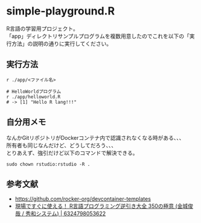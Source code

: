 # simple-playground.R

R言語の学習用プロジェクト。  
「app」ディレクトリサンプルプログラムを複数用意したのでこれを以下の「実行方法」の説明の通りに実行してください。  

## 実行方法

```shell
r ./app/<ファイル名>

# HelloWorldプログラム
r ./app/helloworld.R
# -> [1] "Hello R lang!!!"
```

## 自分用メモ

なんかGitリポジトリがDockerコンテナ内で認識されなくなる時がある、、、  
所有者も同じなんだけど、どうしてだろう、、、  
とりあえず、強引だけど以下のコマンドで解決できる。  

```shell
sudo chown rstudio:rstudio -R .
```

## 参考文献

- <https://github.com/rocker-org/devcontainer-templates>
- [現場ですぐに使える！ R言語プログラミング逆引き大全 350の極意 (金城俊哉 / 秀和システム) | 6324798053622](https://books.rakuten.co.jp/rk/9b08325481ef3e8fbab86ed702d90e1a/)
